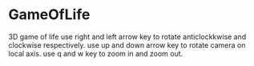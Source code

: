 # GameOfLife
3D game of life
use right and left arrow key to rotate anticlockkwise and clockwise respectively.
use up and down arrow key to rotate camera on local axis.
use q and w key to zoom in and zoom out.
